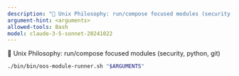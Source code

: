 ```yaml
---
description: "🧩 Unix Philosophy: run/compose focused modules (security, python, git)"
argument-hint: <arguments>
allowed-tools: Bash
model: claude-3-5-sonnet-20241022
---
```



🧩 Unix Philosophy: run/compose focused modules (security, python, git)

```bash
./bin/bin/oos-module-runner.sh "$ARGUMENTS"
```
